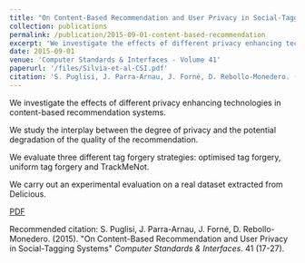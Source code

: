 ```yaml
---
title: "On Content-Based Recommendation and User Privacy in Social-Tagging Systems"
collection: publications
permalink: /publication/2015-09-01-content-based-recommendation
excerpt: 'We investigate the effects of different privacy enhancing technologies in content-based recommendation systems.'
date: 2015-09-01
venue: 'Computer Standards & Interfaces - Volume 41'
paperurl: '/files/Silvia-et-al-CSI.pdf'
citation: 'S. Puglisi, J. Parra-Arnau, J. Forné, D. Rebollo-Monedero. (2015). &quot;On Content-Based Recommendation and User Privacy in Social-Tagging Systems.&quot; <i>Computer Standards & Interfaces</i>. 41 (17-27).'
---
```

We investigate the effects of different privacy enhancing technologies in content-based recommendation systems.

We study the interplay between the degree of privacy and the potential degradation of the quality of the recommendation.

We evaluate three different tag forgery strategies: optimised tag forgery, uniform tag forgery and TrackMeNot.

We carry out an experimental evaluation on a real dataset extracted from Delicious.

[PDF](/files/Silvia-et-al-CSI.pdf)

Recommended citation: S. Puglisi, J. Parra-Arnau, J. Forné, D. Rebollo-Monedero. (2015). "On Content-Based Recommendation and User Privacy in Social-Tagging Systems" <i>Computer Standards & Interfaces</i>. 41 (17-27).
